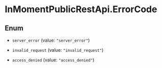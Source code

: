 # InMomentPublicRestApi.ErrorCode

## Enum


* `server_error` (value: `"server_error"`)

* `invalid_request` (value: `"invalid_request"`)

* `access_denied` (value: `"access_denied"`)



